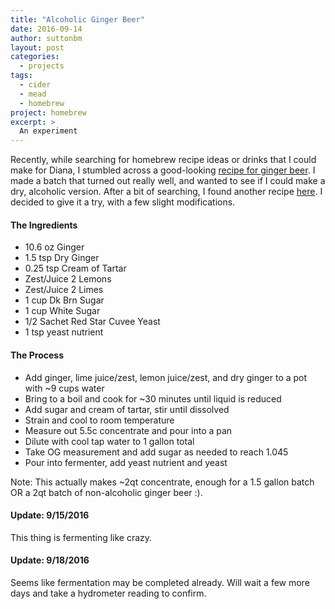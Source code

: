 ```yaml
---
title: "Alcoholic Ginger Beer"
date: 2016-09-14
author: suttonbm
layout: post
categories:
  - projects
tags:
  - cider
  - mead
  - homebrew
project: homebrew
excerpt: >
  An experiment
---
```


Recently, while searching for homebrew recipe ideas or drinks that I could make for Diana, I stumbled across a good-looking [recipe for ginger beer](http://www.homebrewtalk.com/showthread.php?t=371483).  I made a batch that turned out really well, and wanted to see if I could make a dry, alcoholic version.  After a bit of searching, I found another recipe [here](http://www.thehomebrewforum.co.uk/showthread.php?t=3826).  I decided to give it a try, with a few slight modifications.

#### The Ingredients
  * 10.6 oz Ginger
  * 1.5 tsp Dry Ginger
  * 0.25 tsp Cream of Tartar
  * Zest/Juice 2 Lemons
  * Zest/Juice 2 Limes
  * 1 cup Dk Brn Sugar
  * 1 cup White Sugar
  * 1/2 Sachet Red Star Cuvee Yeast
  * 1 tsp yeast nutrient

#### The Process
  * Add ginger, lime juice/zest, lemon juice/zest, and dry ginger to a pot with ~9 cups water
  * Bring to a boil and cook for ~30 minutes until liquid is reduced
  * Add sugar and cream of tartar, stir until dissolved
  * Strain and cool to room temperature
  * Measure out 5.5c concentrate and pour into a pan
  * Dilute with cool tap water to 1 gallon total
  * Take OG measurement and add sugar as needed to reach 1.045
  * Pour into fermenter, add yeast nutrient and yeast

Note: This actually makes ~2qt concentrate, enough for a 1.5 gallon batch OR a 2qt batch of non-alcoholic ginger beer :).

#### Update: 9/15/2016
This thing is fermenting like crazy.

#### Update: 9/18/2016
Seems like fermentation may be completed already.  Will wait a few more days and take a hydrometer reading to confirm.
